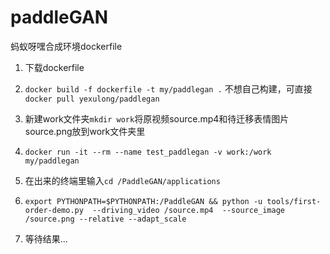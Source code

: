 # paddleGAN
蚂蚁呀嘿合成环境dockerfile

1. 下载dockerfile

2. `docker build -f dockerfile -t my/paddlegan .` 不想自己构建，可直接 `docker pull yexulong/paddlegan`

3. 新建work文件夹`mkdir work`将原视频source.mp4和待迁移表情图片source.png放到work文件夹里

4. `docker run -it --rm --name test_paddlegan -v work:/work my/paddlegan`

5. 在出来的终端里输入`cd /PaddleGAN/applications`

6. `export PYTHONPATH=$PYTHONPATH:/PaddleGAN && python -u tools/first-order-demo.py  --driving_video /source.mp4  --source_image /source.png --relative --adapt_scale`

7. 等待结果...
